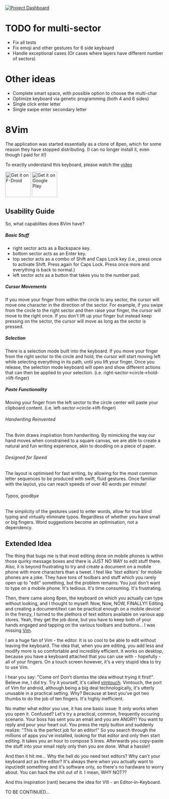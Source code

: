 [![Project Dashboard](https://sourcespy.com/shield.svg)](https://sourcespy.com/github/flide8vim/)

# TODO for multi-sector
- Fix all tests
- Fix emoji and other gestures for 6 side keyboard
- Handle exceptional cases (Or cases where layers have different number of sectors)

# Other ideas
- Complete smart space, with possible option to choose the multi-char
- Optimize keyboard via genetic programming (both 4 and 6 sides)
- Single click enter letter
- Single swipe enter secondary letter

# 8Vim

The application was started essentially as a clone of 8pen, which for some reason they have stopped distributing. (I can no longer install it, even though I paid for it!)

To exactly understand this keyboard, please watch the [video](https://www.youtube.com/watch?v=q3OuCR0EpGo)

[<img src="https://fdroid.gitlab.io/artwork/badge/get-it-on.png"
     alt="Get it on F-Droid"
     height="80">](https://f-droid.org/packages/inc.flide.vi8/)
[<img src="https://play.google.com/intl/en_us/badges/images/generic/en-play-badge.png"
     alt="Get it on Google Play"
     height="80">](https://play.google.com/store/apps/details?id=inc.flide.vi8)

## Usability Guide

So, what capablities does 8Vim have?

##### Basic Stuff

- right sector acts as a Backspace key.
- bottom sector acts as an Enter key.
- top sector acts as a combo of Shift and Caps Lock key (i.e., press once to activate Shift. Press again for Caps Lock. Press once more and everything is back to normal.)
- left sector acts as a button that takes you to the number pad.

##### Cursor Movements
If you move your finger from within the circle to any sector, the cursor will move one character in the direction of the sector. For example, if you swipe from the circle to the right sector and then raise your finger, the cursor will move to the right once. If you don't lift up your finger but instead keep pressing on the sector, the cursor will move as long as the sector is pressed.

##### Selection
There is a selection mode built into the keyboard. If you move your finger from the right sector to the circle and hold, the cursor will start moving left while selecting everything in its path, until you lift your finger. Once you release, the selection mode keyboard will open and show different actions that can then be applied to your selection. (i.e. right-sector->circle->hold->lift-finger)

##### Paste Functionality
Moving your finger from the left sector to the circle center will paste your clipboard content. (i.e. left-sector->circle->lift-finger)


###### Handwriting Reinvented
The 8vim draws inspiration from handwriting. By mimicking the way our hand moves when constrained to a square canvas, we are able to create a natural and fun writing experience, akin to doodling on a piece of paper.

###### Designed for Speed
The layout is optimised for fast writing, by allowing for the most common letter sequences to be produced with swift, fluid gestures. Once familiar with the layout, you can reach speeds of over 40 words per minute!

###### Typos, goodbye
The simplicity of the gestures used to enter words, allow for true blind typing and virtually eliminate typos. Regardless of whether you have small or big fingers. Word suggestions become an optimisation, not a dependency.

## Extended Idea

The thing that bugs me is that most editing done on mobile phones is within those quirky message boxes and there is JUST NO WAY to edit stuff there.
Also, it is beyond frustrating to try and create a document on a mobile phone with more characters than a tweet. I feel like 'text editors' for mobile phones are a joke. They have tons of toolbars and stuff which you rarely open up to "edit" something, but the problem remains: You just don't want to type on a mobile phone. It's tedious. It's time consuming. It's frustrating.

Then, there came along 8pen, the keyboard on which you actually can type without looking, and I thought to myself: Now, Now, NOW, FINALLY!! Editing and creating a document/text can be practical enough on a mobile device! In the frenzy, I turned to the plethora of text editors available on various app stores. Yeah, they get the job done, but you have to keep both of your hands engaged and tapping on the various toolbars and buttons… I was missing [Vim](http://www.vim.org/).

I am a huge fan of Vim - the editor. It is so cool to be able to edit without leaving the keyboard. The idea that, when you are editing, you add less and modify more is so comfortable and incredibly efficient. It works on desktop, because you have a keyboard attached that you can use with - hopefully - all of your fingers. On a touch screen however, it's a very stupid idea to try to use Vim.

I hear you say: "Come on! Don't dismiss the idea without trying it first!". Believe me, I did try. Try it yourself, it's called [vimtouch](https://github.com/momodalo/vimtouch). Vimtouch, the port of Vim for android, although being a big deal technologically, it's utterly unusable in a practical setting. Why? Because at best you've got two thumbs to do the job of ten fingers. It's highly inefficient.

No matter what editor you use, it has one basic issue: It only works when you open it. Confused? Let's try a practical, common, frequently occuring scenario. Your boss has sent you an email and you are ANGRY! You want to reply and pour your heart out. You press the reply button and suddenly realize: "This is the perfect job for an editor!" So you search through the millions of apps you've installed, looking for that editor and only then start editing. It takes you an hour to compose 5 lines. Afterwards you copy-paste the stuff into your email reply only then you are done. What a hassle!!

And then it hit me… Why the hell do you need text editors? Why can't your keyboard act as the editor? It's always there when you actually want to input/edit something and it's software only, so there's no hardware to worry about. You can hack the shit out of it. I mean, WHY NOT??

And this inspiration (rant) became the idea for VIII - an Editor-in-Keyboard.

TO BE CONTINUED...
